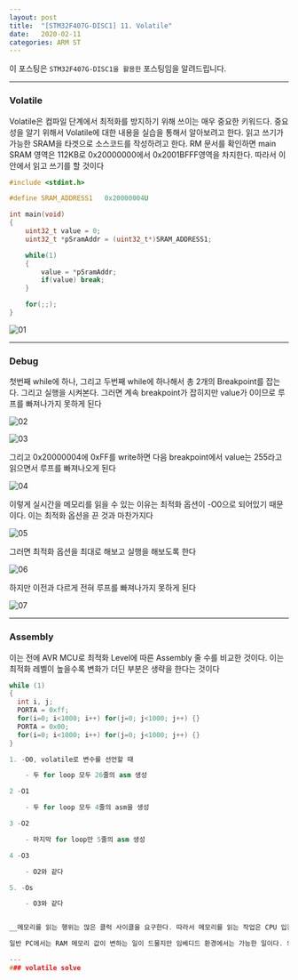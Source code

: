 ```yaml
---
layout: post
title:  "[STM32F407G-DISC1] 11. Volatile"
date:   2020-02-11
categories: ARM ST
---
```


이 포스팅은 `STM32F407G-DISC1을 활용한` 포스팅임을 알려드립니다.

---
### Volatile

Volatile은 컴파일 단계에서 최적화를 방지하기 위해 쓰이는 매우 중요한 키워드다. 중요성을 알기 위해서 Volatile에 대한 내용을 실습을 통해서 알아보려고 한다. 읽고 쓰기가 가능한 SRAM을 타겟으로 소스코드를 작성하려고 한다. RM 문서를 확인하면 main SRAM 영역은 112KB로 0x20000000에서 0x2001BFFF영역을 차지한다. 따라서 이 안에서 읽고 쓰기를 할 것이다

```cpp
#include <stdint.h>

#define SRAM_ADDRESS1	0x20000004U

int main(void)
{
	uint32_t value = 0;
	uint32_t *pSramAddr = (uint32_t*)SRAM_ADDRESS1;

	while(1)
	{
		value = *pSramAddr;
		if(value) break;
	}

	for(;;);
}
```

![01](https://drive.google.com/uc?id=1bDbT5cbMXt5StuKeqzuib_QXnYnIy1DL)


---
### Debug

첫번째 while에 하나, 그리고 두번째 while에 하나해서 총 2개의 Breakpoint를 잡는다. 그리고 실행을 시켜본다. 그러면 계속 breakpoint가 잡히지만 value가 0이므로 루프를 빠져나가지 못하게 된다


![02](https://drive.google.com/uc?id=1tHWXOZdSDuFFvXxulCweTdQHHbp_7Hhn)


![03](https://drive.google.com/uc?id=1ttyjq1sSazSZz7jiVhpHtafZ2GE-y1YY)


그리고 0x20000004에 0xFF를 write하면 다음 breakpoint에서 value는 255라고 읽으면서 루프를 빠져나오게 된다


![04](https://drive.google.com/uc?id=1cprflfqRbY48wQVFN27ur_MdaeEFFBF_)


이렇게 실시간을 메모리를 읽을 수 있는 이유는 최적화 옵션이 -O0으로 되어있기 때문이다. 이는 최적화 옵션을 끈 것과 마찬가지다


![05](https://drive.google.com/uc?id=1UrBE0mybssBCZfnTlNS-pJOBIWKpvbhw)


그러면 최적화 옵션을 최대로 해보고 실행을 해보도록 한다


![06](https://drive.google.com/uc?id=11TC7LmucHbqiOR_gGEn-wPDVcwFdM8oI)


하지만 이전과 다르게 전혀 루프를 빠져나가지 못하게 된다


![07](https://drive.google.com/uc?id=1vEoxfK027B9-V7nFWLN-FPBL-01K_bBn)


---
### Assembly

이는 전에 AVR MCU로 최적화 Level에 따른 Assembly 줄 수를 비교한 것이다. 이는 최적화 레벨이 높을수록 변화가 더딘 부분은 생략을 한다는 것이다

```cpp
while (1)
{
  int i, j;
  PORTA = 0xff;
  for(i=0; i<1000; i++) for(j=0; j<1000; j++) {}
  PORTA = 0x00;
  for(i=0; i<1000; i++) for(j=0; j<1000; j++) {}
}

1. -O0, volatile로 변수를 선언할 때

    - 두 for loop 모두 26줄의 asm 생성

2 -O1

    - 두 for loop 모두 4줄의 asm을 생성

3 -O2

    - 마지막 for loop만 5줄의 asm 생성

4 -O3

    - O2와 같다

5. -Os

    - O3와 같다


__메모리를 읽는 행위는 많은 클럭 사이클을 요구한다. 따라서 메모리를 읽는 작업은 CPU 입장에서는 매우 느리다. 그래서 최적화를 거치면 이를 바뀌지 않았다고 가정하고 다시 읽지 않는 것이다. 그래서 성능을 높이기 위해선 위와 같은 작업을 생략하는 것이 맞긴 하다__

일반 PC에서는 RAM 메모리 값이 변하는 일이 드물지만 임베디드 환경에서는 가능한 일이다. 외부 디바이스에 의해 메모리는 항상 변화에 대기해야 한다. 따라서 이를 __volatile__ 키워드로 해결을 해야만 한다.__

---
### volatile solve
